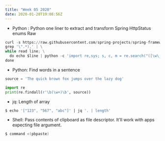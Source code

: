 ```yaml
---
title: "Week 05 2020"
date: 2020-01-28T19:08:56Z
---
```


* Python : Python one liner to extract and transform Spring HttpStatus enums Raw

```python
curl -s https://raw.githubusercontent.com/spring-projects/spring-framework/master/spring-web/src/main/java/org/springframework/http/HttpStatus.java | \
grep '\".*),' | \
while read line; \
  do echo $line | python -c 'import re,sys; s, c, m = re.search("([\w\_]+)\((\d+),\s+\"([\w\s]+)", sys.stdin.readline()).groups(); print("{}: (\"HttpStatus.{}\", \"{}\"),".format(c, s, m))'; \
done
```

* Python: Find words in a sentence

```python
source = 'The quick brown fox jumps over the lazy dog'

import re
print(re.findall(r'\b(\w+)\b', source))
```

* jq: Length of array

```sh
$ echo '["123", "567", "abc"]' | jq '. | length'
```

* Shell: Pass contents of clipboard as file descriptor. It'll work with apps expecting file argument.

```sh
$ command <(pbpaste)
```
